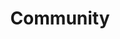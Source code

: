 ---
title: "Community"

domain:
  grantedPower: |
    Use calm emotions as a spell-like ability once per day. Gain a +2 competence bonus on {% skill_link diplomacy %} checks.
  spells: |
    1. {% spell_link bless %}
    1. {% spell_link status %}
    1. {% spell_link prayer %}
    1. {% spell_link status-greater %}
    1. {% spell_link telepathic-bond %}
    1. {% spell_link heroes-feast %}
    1. {% spell_link refuge %}
    1. {% spell_link sympathy %}
    1. {% spell_link heal-mass %}
---